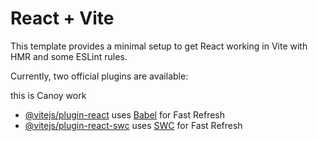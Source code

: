 # React + Vite

This template provides a minimal setup to get React working in Vite with HMR and some ESLint rules.

Currently, two official plugins are available:

this is Canoy work


- [@vitejs/plugin-react](https://github.com/vitejs/vite-plugin-react/blob/main/packages/plugin-react/README.md) uses [Babel](https://babeljs.io/) for Fast Refresh
- [@vitejs/plugin-react-swc](https://github.com/vitejs/vite-plugin-react-swc) uses [SWC](https://swc.rs/) for Fast Refresh

